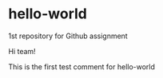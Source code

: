 # hello-world
1st repository for Github assignment

Hi team!

This is the first test comment for hello-world
